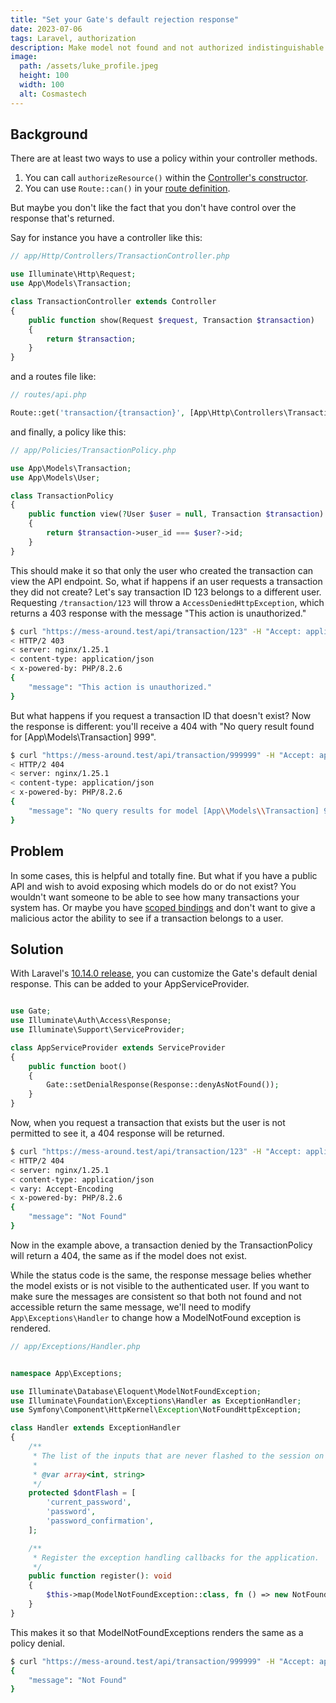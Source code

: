 ```yaml
---
title: "Set your Gate's default rejection response"
date: 2023-07-06
tags: Laravel, authorization
description: Make model not found and not authorized indistinguishable.
image:
  path: /assets/luke_profile.jpeg
  height: 100
  width: 100
  alt: Cosmastech
---
```

## Background
There are at least two ways to use a policy within your controller methods.

1. You can call `authorizeResource()` within the [Controller's constructor](https://laravel.com/docs/10.x/authorization#authorizing-resource-controllers).
2. You can use `Route::can()` in your [route definition](https://laravel.com/docs/10.x/authorization#via-middleware).

But maybe you don't like the fact that you don't have control over the response that's returned.

Say for instance you have a controller like this:

```php
// app/Http/Controllers/TransactionController.php

use Illuminate\Http\Request;
use App\Models\Transaction;

class TransactionController extends Controller
{
    public function show(Request $request, Transaction $transaction)
    {
        return $transaction;
    }
}
```

and a routes file like:
```php
// routes/api.php

Route::get('transaction/{transaction}', [App\Http\Controllers\TransactionController::class, 'show'])->can('view', 'transaction');
```

and finally, a policy like this:

```php
// app/Policies/TransactionPolicy.php

use App\Models\Transaction;
use App\Models\User;

class TransactionPolicy
{
    public function view(?User $user = null, Transaction $transaction): bool
    {
        return $transaction->user_id === $user?->id;
    }
}
```

This should make it so that only the user who created the transaction can view the API endpoint.  So, what if happens if an user requests a transaction they did not create? Let's say transaction ID 123 belongs to a different user. Requesting `/transaction/123` will throw a `AccessDeniedHttpException`, which returns a 403 response with the message "This action is unauthorized."

```zsh
$ curl "https://mess-around.test/api/transaction/123" -H "Accept: application/json" -v
< HTTP/2 403 
< server: nginx/1.25.1
< content-type: application/json
< x-powered-by: PHP/8.2.6
{
    "message": "This action is unauthorized."
}
```

But what happens if you request a transaction ID that doesn't exist? Now the response is different: you'll receive a 404 with "No query result found for \[App\\Models\\Transaction] 999".

```zsh
$ curl "https://mess-around.test/api/transaction/999999" -H "Accept: application/json" -v
< HTTP/2 404 
< server: nginx/1.25.1
< content-type: application/json
< x-powered-by: PHP/8.2.6
{
    "message": "No query results for model [App\\Models\\Transaction] 999"
}
```


## Problem
In some cases, this is helpful and totally fine. But what if you have a public API and wish to avoid exposing which models do or do not exist?  You wouldn't want someone to be able to see how many transactions your system has. Or maybe you have [scoped bindings](https://laravel.com/docs/10.x/routing#implicit-model-binding-scoping) and don't want to give a malicious actor the ability to see if a transaction belongs to a user.

## Solution
With Laravel's [10.14.0 release](https://github.com/laravel/framework/releases/tag/v10.14.0), you can customize the Gate's default denial response. This can be added to your AppServiceProvider.

```php

use Gate;
use Illuminate\Auth\Access\Response;
use Illuminate\Support\ServiceProvider;

class AppServiceProvider extends ServiceProvider
{
    public function boot()
    {
        Gate::setDenialResponse(Response::denyAsNotFound());
    }
}
```

Now, when you request a transaction that exists but the user is not permitted to see it, a 404 response will be returned.

```zsh
$ curl "https://mess-around.test/api/transaction/123" -H "Accept: application/json" -v
< HTTP/2 404 
< server: nginx/1.25.1
< content-type: application/json
< vary: Accept-Encoding
< x-powered-by: PHP/8.2.6
{
    "message": "Not Found"
}
```

Now in the example above, a transaction denied by the TransactionPolicy will return a 404, the same as if the model does not exist.

While the status code is the same, the response message belies whether the model exists or is not visible to the authenticated user.  If you want to make sure the messages are consistent so that both not found and not accessible return the same message, we'll need to modify `App\Exceptions\Handler` to change how a ModelNotFound exception is rendered.

```php
// app/Exceptions/Handler.php


namespace App\Exceptions;

use Illuminate\Database\Eloquent\ModelNotFoundException;
use Illuminate\Foundation\Exceptions\Handler as ExceptionHandler;
use Symfony\Component\HttpKernel\Exception\NotFoundHttpException;

class Handler extends ExceptionHandler
{
    /**
     * The list of the inputs that are never flashed to the session on validation exceptions.
     *
     * @var array<int, string>
     */
    protected $dontFlash = [
        'current_password',
        'password',
        'password_confirmation',
    ];

    /**
     * Register the exception handling callbacks for the application.
     */
    public function register(): void
    {
        $this->map(ModelNotFoundException::class, fn () => new NotFoundHttpException('Not Found'));
    }
}
```

This makes it so that ModelNotFoundExceptions renders the same as a policy denial.

```zsh
$ curl "https://mess-around.test/api/transaction/999999" -H "Accept: application/json"
{
    "message": "Not Found"
}
```
